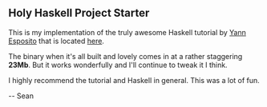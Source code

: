 ## Holy Haskell Project Starter

This is my implementation of the truly awesome Haskell tutorial by
[Yann Esposito](https://twitter.com/yogsototh) that is located
[here](http://yannesposito.com/Scratch/en/blog/Holy-Haskell-Starter/).

The binary when it's all built and lovely comes in at a rather
staggering __23Mb__. But it works wonderfully and I'll continue to
tweak it I think.

I highly recommend the tutorial and Haskell in general. This was a lot
of fun.

-- Sean
